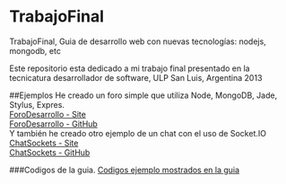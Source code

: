 TrabajoFinal
============

TrabajoFinal, Guia de desarrollo web con nuevas tecnologías: nodejs, mongodb, etc  

Este repositorio esta dedicado a mi trabajo final presentado en la tecnicatura desarrollador de software, ULP San Luis, Argentina 2013  

##Ejemplos
He creado un foro simple que utiliza Node, MongoDB, Jade, Stylus, Expres.  
[ForoDesarrollo - Site](http://forodesarrollo.ap01.aws.af.cm/)  
[ForoDesarrollo - GitHub](https://github.com/santi8ago8/ForoDesarrollo)  
Y también he creado otro ejemplo de un chat con el uso de Socket.IO  
[ChatSockets - Site](http://chatsockets.ap01.aws.af.cm/)  
[ChatSockets - GitHub](https://github.com/santi8ago8/ChatSockets)  

###Codigos de la guia.
[Codigos ejemplo mostrados en la guia](https://github.com/santi8ago8/TrabajoFinalCodigos)